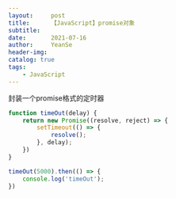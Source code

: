 ```yaml
---
layout:     post
title:      【JavaScript】promise对象
subtitle:   
date:       2021-07-16
author:     YeanSe
header-img: 
catalog: true
tags:
    - JavaScript
---
```


封装一个promise格式的定时器

```javascript
function timeOut(delay) {
    return new Promise((resolve, reject) => {
        setTimeout(() => {
            resolve();
        }, delay);
    })
}

```

```javascript
timeOut(5000).then(() => {
    console.log('timeOut');
})
```

